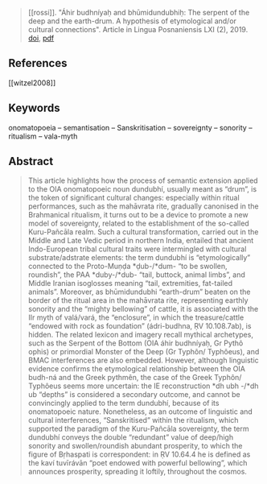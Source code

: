> [[rossi]]. "Áhir budhníyaḥ and bhūmidundubhiḥ: The serpent of the deep and the earth-drum. A hypothesis of etymological and/or cultural connections". Article in Lingua Posnaniensis LXI (2), 2019. [doi](https://doi.org/10.2478/linpo-2019-0017), [pdf](a/rossi2020.pdf)

## References
[[witzel2008]]

## Keywords
onomatopoeia – semantisation – Sanskritisation – sovereignty – sonority – ritualism – vala-myth


## Abstract
> This article highlights how the process of semantic extension applied to the OIA onomatopoeic noun dundubhí, usually meant as “drum”, is the token of significant cultural changes: especially within ritual performances, such as the mahāvrata rite, gradually canonised in the Brahmanical ritualism, it turns out to be a device to promote a new model of sovereignty, related to the establishment of the so-called Kuru-Pañcāla realm. Such a cultural transformation, carried out in the Middle and Late Vedic period in northern India, entailed that ancient Indo-European tribal cultural traits were intermingled with cultural substrate/adstrate elements: the term dundubhí is “etymologically” connected to the Proto-Muṇḍa *ḍub-/*dum- “to be swollen, roundish”, the PAA *duby-/*dub- “tail, buttock, animal limbs”, and Middle Iranian isoglosses meaning “tail, extremities, fat-tailed animals”. Moreover, as bhūmidundubhi “earth-drum” beaten on the border of the ritual area in the mahāvrata rite, representing earthly sonority and the “mighty bellowing” of cattle, it is associated with the IIr myth of valá/vará, the “enclosure”, in which the treasure/cattle “endowed with rock as foundation” (ádri-budhna, ṚV 10.108.7ab), is hidden. The related lexicon and imagery recall mythical archetypes, such as the Serpent of the Bottom (OIA áhir budhníyaḥ, Gr Pythô ophis) or primordial Monster of the Deep (Gr Typhôn/ Typhôeus), and BMAC interferences are also embedded. However, although linguistic evidence confirms the etymological relationship between the OIA budh-ná and the Greek pythmên, the case of the Greek Typhôn/ Typhôeus seems more uncertain: the IE reconstruction *dh ubh -/*dh ub­ “depths” is considered a secondary outcome, and cannot be convincingly applied to the term dundubhí, because of its onomatopoeic nature. Nonetheless, as an outcome of linguistic and cultural interferences, “Sanskritised” within the ritualism, which supported the paradigm of the Kuru-Pañcāla sovereignty, the term dundubhí conveys the double “redundant” value of deep/high sonority and swollen/roundish abundant prosperity, to which the figure of Bṛhaspati is correspondent: in ṚV 10.64.4 he is defined as the kaví tuvīrávān “poet endowed with powerful bellowing”, which announces prosperity, spreading it loftily, throughout the cosmos.